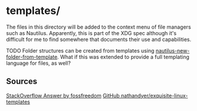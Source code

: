 # templates/

The files in this directory will be added to the context menu of file managers such as Nautilus.
Apparently, this is part of the XDG spec although it's difficult for me to find somewhere that
documents their use and capabilities.

TODO Folder structures can be created from templates using
[nautilus-new-folder-from-template](https://gitlab.com/edgimar/nautilus-new-folder-from-template).
What if this was extended to provide a full templating language for files, as well?

## Sources

[StackOverflow Answer by fossfreedom](https://askubuntu.com/questions/94734/what-is-the-templates-folder-in-the-home-directory-for)
[GitHub nathandyer/exquisite-linux-templates](https://github.com/nathandyer/exquisite-linux-templates/tree/master)

